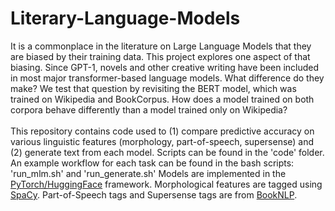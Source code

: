 # Literary-Language-Models
It is a commonplace in the literature on Large Language Models that they are biased by their training data. This project explores one aspect of that biasing. Since GPT-1, novels and other creative writing have been included in most major transformer-based language models. What difference do they make? We test that question by revisiting the BERT model, which was trained on Wikipedia and BookCorpus. How does a model trained on both corpora behave differently than a model trained only on Wikipedia?<br><br>
This repository contains code used to (1) compare predictive accuracy on various linguistic features (morphology, part-of-speech, supersense) and (2) generate text from each model. Scripts can be found in the 'code' folder. An example workflow for each task can be found in the bash scripts: 'run_mlm.sh' and 'run_generate.sh'
Models are implemented in the [PyTorch/HuggingFace](https://github.com/huggingface/transformers/tree/main) framework. Morphological features are tagged using [SpaCy](https://spacy.io). Part-of-Speech tags and Supersense tags are from [BookNLP](https://github.com/booknlp/booknlp/tree/main).
